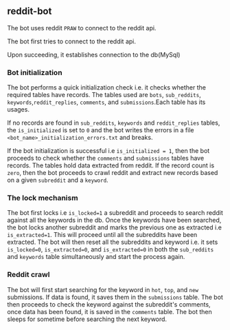## reddit-bot
The bot uses reddit `PRAW` to connect to the reddit api.

The bot first tries to connect to the reddit api.

Upon succeeding, it establishes connection to the db(MySql)

### Bot initialization
The bot performs a quick initialization check i.e. it checks whether the required tables have records.
The tables used are `bots`, `sub_reddits`, `keywords`,`reddit_replies`, `comments`, and `submissions`.Each table has its usages. 

If no records are found in `sub_reddits`, `keywords` and `reddit_replies` tables, the `is_initialized` is set to `0` and the bot writes the errors in a file `<bot_name>_initialization_errors.txt` and breaks.

If the bot initialization is successful i.e `is_initialized = 1`, then the bot proceeds to check whether the `comments` and `submissions` tables have records. 
The tables hold data extracted from reddit.
If the record count is `zero`, then the bot proceeds to crawl reddit and extract new records based on a given `subreddit` and a `keyword`. 

### The lock mechanism
The bot first locks i.e `is_locked=1` a subreddit and proceeds to search reddit against all the keywords in the db. 
Once the keywords have been searched, the bot locks another subreddit and marks the previous one as extracted i.e `is_extracted=1`.
This will proceed until all the subreddits have been extracted. 
The bot will then reset all the subreddits and keyword i.e. it sets `is_locked=0`, `is_extracted=0`, and `is_extracted=0` 
in both the `sub_reddits` and `keywords` table simultaneously and start the process again.

### Reddit crawl
The bot will first start searching for the keyword in `hot`, `top`, and `new` submissions. 
If data is found, it saves them in the `submissions` table.
The bot then proceeds to check the keyword against the subreddit's comments, once data has been found, it is saved in the `comments` table.
The bot then sleeps for sometime before searching the next keyword.